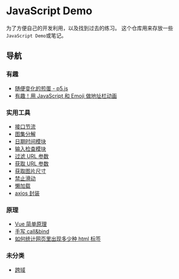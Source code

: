# JavaScript Demo

为了方便自己的开发利用，以及找到过去的练习。
这个仓库用来存放一些`JavaScript Demo`或笔记。

## 导航

### 有趣

- [随便变化的煎蛋 - p5.js](https://github.com/zenoslin/javascript-demo/tree/master/p5.js/egg)
- [有趣！用 JavaScript 和 Emoji 做地址栏动画](https://github.com/zenoslin/javascript-demo/tree/master/JavaScript/Emoji-in-bar)

### 实用工具

- [接口节流](https://github.com/zenoslin/javascript-demo/blob/master/JavaScript/%E9%98%B2%E6%8A%96%E5%92%8C%E8%8A%82%E6%B5%81/apiThrottle.js)
- [图集分解](https://github.com/zenoslin/javascript-demo/tree/master/JavaScript/%E5%9B%BE%E9%9B%86%E5%88%86%E8%A7%A3)
- [日期时间模块](https://github.com/zenoslin/javascript-demo/tree/master/typescript/date-util)
- [输入检查模块](https://github.com/zenoslin/javascript-demo/tree/master/typescript/input-check)
- [过滤 URL 参数](https://github.com/zenoslin/javascript-demo/blob/master/JavaScript/URL%E5%8F%82%E6%95%B0/filterURLQuery.js)
- [获取 URL 参数](https://github.com/zenoslin/javascript-demo/blob/master/JavaScript/URL%E5%8F%82%E6%95%B0/GetQuery.js)
- [获取图片尺寸](https://github.com/zenoslin/javascript-demo/tree/master/JavaScript/%E8%8E%B7%E5%8F%96%E5%9B%BE%E7%89%87%E5%B0%BA%E5%AF%B8)
- [禁止滑动](https://github.com/zenoslin/javascript-demo/tree/master/JavaScript/%E7%A6%81%E6%AD%A2%E6%BB%91%E5%8A%A8)
- [懒加载](https://github.com/zenoslin/javascript-demo/blob/master/JavaScript/%E9%A2%84%E5%8A%A0%E8%BD%BD/PreLoad.js)
- [axios 封装](https://github.com/zenoslin/javascript-demo/tree/master/JavaScript/axios-demo)

### 原理

- [Vue 简单原理](https://github.com/zenoslin/javascript-demo/tree/master/Vue/Vue%E5%8E%9F%E7%90%86)
- [手写 call&bind](https://github.com/zenoslin/javascript-demo/tree/master/JavaScript/bind%26call)
- [如何统计网页里出现多少种 html 标签](https://github.com/zenoslin/javascript-demo/blob/master/JavaScript/%E5%A6%82%E4%BD%95%E7%BB%9F%E8%AE%A1%E7%BD%91%E9%A1%B5%E9%87%8C%E5%87%BA%E7%8E%B0%E5%A4%9A%E5%B0%91%E7%A7%8Dhtml%E6%A0%87%E7%AD%BE/index.js)

### 未分类

- [跨域](https://github.com/zenoslin/javascript-demo/tree/master/JavaScript/%E8%B7%A8%E5%9F%9F)
